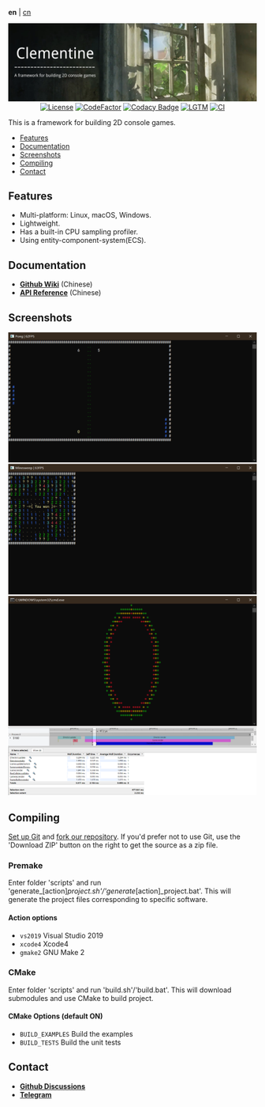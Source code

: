 **en** | [cn]

<div align="center">

![Banner](docs/pictures/banner.png)
[![License](https://img.shields.io/github/license/ShenMian/Clementine)](https://github.com/ShenMian/Clementine/blob/master/LICENSE)
[![CodeFactor](https://www.codefactor.io/repository/github/shenmian/clementine/badge)](https://www.codefactor.io/repository/github/shenmian/clementine)
[![Codacy Badge](https://api.codacy.com/project/badge/Grade/c09e10a19377466b99cc74d4f43ac214)](https://app.codacy.com/gh/ShenMian/Clementine?utm_source=github.com&utm_medium=referral&utm_content=ShenMian/Clementine&utm_campaign=Badge_Grade_Settings)
[![LGTM](https://img.shields.io/lgtm/grade/cpp/g/ShenMian/Clementine.svg?logo=lgtm&logoWidth=18)](https://lgtm.com/projects/g/ShenMian/Clementine/context:cpp)
[![CI](https://github.com/ShenMian/Clementine/actions/workflows/ci.yml/badge.svg)](https://github.com/ShenMian/Clementine/actions/workflows/ci.yml)

</div>

This is a framework for building 2D console games.  

- [Features](#features)
- [Documentation](#documentation)
- [Screenshots](#screenshots)
- [Compiling](#compiling)
- [Contact](#contact)

Features
--------
- Multi-platform: Linux, macOS, Windows.
- Lightweight.
- Has a built-in CPU sampling profiler.
- Using entity-component-system(ECS).

Documentation
-------------
- **[Github Wiki]** (Chinese)  
- **[API Reference]** (Chinese)  

Screenshots
-----------
![](docs/pictures/pong.png)
![](docs/pictures/minesweeper.png)
![](docs/pictures/v0_0_0.png)
![](docs/pictures/profiler.png)

Compiling
---------
[Set up Git] and [fork our repository].
If you'd prefer not to use Git, use the 'Download ZIP' button on the right to get the source as a zip file.

### Premake
Enter folder 'scripts' and run 'generate_[action]_project.sh'/'generate_[action]_project.bat'. This will generate the project files corresponding to specific software.

#### Action options
- `vs2019` Visual Studio 2019
- `xcode4` Xcode4
- `gmake2` GNU Make 2

### CMake
Enter folder 'scripts' and run 'build.sh'/'build.bat'. This will download submodules and use CMake to build project.

#### CMake Options (default ON)
- `BUILD_EXAMPLES` Build the examples
- `BUILD_TESTS`    Build the unit tests

Contact
-------
- **[Github Discussions]**
- **[Telegram]**

[cn]:                  README-cn.md
[api reference]:       https://shenmian.github.io/Clementine
[set up git]:          https://help.github.com/articles/set-up-git
[fork our repository]: https://help.github.com/articles/fork-a-repo
[github wiki]:         https://github.com/ShenMian/Clementine/wiki
[github discussions]:  https://github.com/ShenMian/Clementine/discussions
[telegram]:            https://t.me/shenmian
